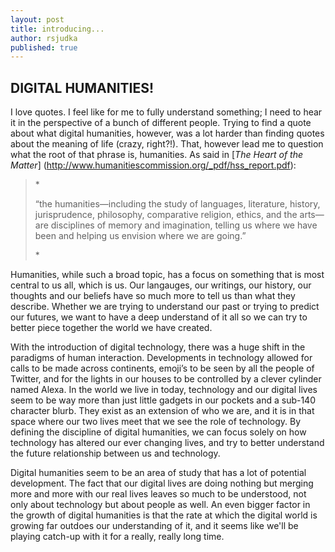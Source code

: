 ```yaml
---
layout: post
title: introducing...
author: rsjudka
published: true
---
```



## DIGITAL HUMANITIES!

I love quotes. I feel like for me to fully understand something; I need to hear it in the perspective of a bunch of different people. Trying to find a quote about what digital humanities, however, was a lot harder than finding quotes about the meaning of life (crazy, right?!). That, however lead me to question what the root of that phrase is, humanities. As said in [*The Heart of the Matter*] (http://www.humanitiescommission.org/_pdf/hss_report.pdf): 
<blockquote>
 *<p>“the humanities—including the study of languages, literature, history, jurisprudence, philosophy, comparative religion, ethics, and the arts—are disciplines of memory and imagination, telling us where we have been and helping us envision where we are going.”</p>*
</blockquote>
Humanities, while such a broad topic, has a focus on something that is most central to us all, which is us. Our langauges, our writings, our history, our thoughts and our beliefs have so much more to tell us than what they describe. Whether we are trying to understand our past or trying to predict our futures, we want to have a deep understand of it all so we can try to better piece together the world we have created. 

With the introduction of digital technology, there was a huge shift in the paradigms of human interaction. Developments in technology allowed for calls to be made across continents, emoji’s to be seen by all the people of Twitter, and for the lights in our houses to be controlled by a clever cylinder named Alexa. In the world we live in today, technology and our digital lives seem to be way more than just little gadgets in our pockets and a sub-140 character blurb. They exist as an extension of who we are, and it is in that space where our two lives meet that we see the role of technology. By defining the discipline of digital humanities, we can focus solely on how technology has altered our ever changing lives, and try to better understand the future relationship between us and technology.

Digital humanities seem to be an area of study that has a lot of potential development. The fact that our digital lives are doing nothing but merging more and more with our real lives leaves so much to be understood, not only about technology but about people as well. An even bigger factor in the growth of digital humanities is that the rate at which the digital world is growing far outdoes our understanding of it, and it seems like we'll be playing catch-up with it for a really, really long time.

